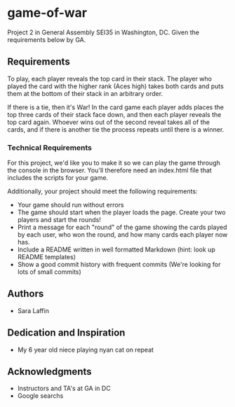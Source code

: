 # game-of-war
Project 2 in General Assembly SEI35 in Washington, DC. Given the requirements below by GA.

## Requirements
To play, each player reveals the top card in their stack. The player who played the card with the higher rank (Aces high) takes both cards and puts them at the bottom of their stack in an arbitrary order.

If there is a tie, then it's War! In the card game each player adds places the top three cards of their stack face down, and then each player reveals the top card again. Whoever wins out of the second reveal takes all of the cards, and if there is another tie the process repeats until there is a winner.

### Technical Requirements
For this project, we'd like you to make it so we can play the game through the console in the browser. You'll therefore need an index.html file that includes the scripts for your game.

Additionally, your project should meet the following requirements:

* Your game should run without errors
* The game should start when the player loads the page. Create your two players and start the rounds!
* Print a message for each "round" of the game showing the cards played by each user, who won the round, and how many cards each player now has.
* Include a README written in well formatted Markdown (hint: look up README templates)
* Show a good commit history with frequent commits (We're looking for lots of small commits)

## Authors
* Sara Laffin

## Dedication and Inspiration
* My 6 year old niece playing nyan cat on repeat

## Acknowledgments
* Instructors and TA's at GA in DC
* Google searchs
